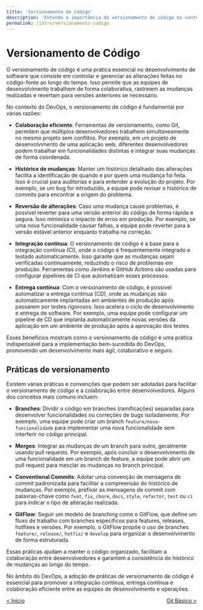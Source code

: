 ```yaml
---
title: 'Versionamento de Código'
description: 'Entenda a importância do versionamento de código no contexto do DevOps.'
permalink: /intro/versionamento-codigo
---
```


# Versionamento de Código

O versionamento de código é uma prática essencial no desenvolvimento de software que consiste em controlar e gerenciar as alterações feitas no código-fonte ao longo do tempo. Isso permite que as equipes de desenvolvimento trabalhem de forma colaborativa, rastreiem as mudanças realizadas e revertam para versões anteriores se necessário.

No contexto do DevOps, o versionamento de código é fundamental por várias razões:

- **Colaboração eficiente**: Ferramentas de versionamento, como Git, permitem que múltiplos desenvolvedores trabalhem simultaneamente no mesmo projeto sem conflitos. Por exemplo, em um projeto de desenvolvimento de uma aplicação web, diferentes desenvolvedores podem trabalhar em funcionalidades distintas e integrar suas mudanças de forma coordenada.

- **Histórico de mudanças**: Manter um histórico detalhado das alterações facilita a identificação de quando e por quem uma mudança foi feita. Isso é crucial para auditorias e para entender a evolução do projeto. Por exemplo, se um bug for introduzido, a equipe pode revisar o histórico de commits para encontrar a origem do problema.

- **Reversão de alterações**: Caso uma mudança cause problemas, é possível reverter para uma versão anterior do código de forma rápida e segura. Isso minimiza o impacto de erros em produção. Por exemplo, se uma nova funcionalidade causar falhas, a equipe pode reverter para a versão estável anterior enquanto trabalha na correção.

- **Integração contínua**: O versionamento de código é a base para a integração contínua (CI), onde o código é frequentemente integrado e testado automaticamente. Isso garante que as mudanças sejam verificadas continuamente, reduzindo o risco de problemas em produção. Ferramentas como Jenkins e GitHub Actions são usadas para configurar pipelines de CI que automatizam esses processos.

- **Entrega contínua**: Com o versionamento de código, é possível automatizar a entrega contínua (CD), onde as mudanças são automaticamente implantadas em ambientes de produção após passarem por testes rigorosos. Isso acelera o ciclo de desenvolvimento e entrega de software. Por exemplo, uma equipe pode configurar um pipeline de CD que implanta automaticamente novas versões da aplicação em um ambiente de produção após a aprovação dos testes.

Esses benefícios mostram como o versionamento de código é uma prática indispensável para a implementação bem-sucedida do DevOps, promovendo um desenvolvimento mais ágil, colaborativo e seguro.

## Práticas de versionamento

Existem várias práticas e convenções que podem ser adotadas para facilitar o versionamento de código e a colaboração entre desenvolvedores. Alguns dos conceitos mais comuns incluem:

- **Branches**: Dividir o código em branches (ramificações) separadas para desenvolver funcionalidades ou correções de bugs isoladamente. Por exemplo, uma equipe pode criar um branch `feature/nova-funcionalidade` para implementar uma nova funcionalidade sem interferir no código principal.

- **Merges**: Integrar as mudanças de um branch para outro, geralmente usando pull requests. Por exemplo, após concluir o desenvolvimento de uma funcionalidade em um branch de feature, a equipe pode abrir um pull request para mesclar as mudanças no branch principal.

- **Conventional Commits**: Adotar uma convenção de mensagens de commit padronizada para facilitar a compreensão do histórico de mudanças. Por exemplo, prefixar as mensagens de commit com palavras-chave como `feat`, `fix`, `chore`, `docs`, `style`, `refactor`, `test` ou `ci` para indicar o tipo de alteração realizada.

- **GitFlow**: Seguir um modelo de branching como o GitFlow, que define um fluxo de trabalho com branches específicos para features, releases, hotfixes e versões. Por exemplo, o GitFlow propõe o uso de branches `feature/`, `release/`, `hotfix/` e `develop` para organizar o desenvolvimento de forma estruturada.

Essas práticas ajudam a manter o código organizado, facilitam a colaboração entre desenvolvedores e garantem a consistência do histórico de mudanças ao longo do tempo.

No âmbito do DevOps, a adoção de práticas de versionamento de código é essencial para promover a integração contínua, entrega contínua e colaboração eficiente entre as equipes de desenvolvimento e operações.

<span style="display: flex; justify-content: space-between;"><span>[&lt; Início](. 'Início')</span> <span>[Git Básico &gt;](git-basico.html 'Próximo')</span></span>

